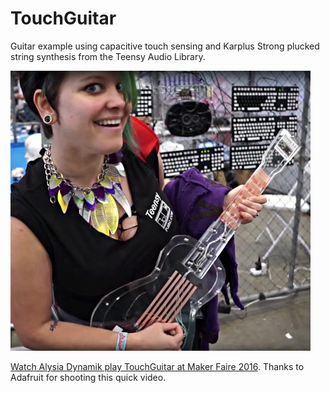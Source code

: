 TouchGuitar
===========

Guitar example using capacitive touch sensing and Karplus Strong plucked string synthesis from the Teensy Audio Library.

![](makerfaire2016.jpg)

[Watch Alysia Dynamik play TouchGuitar at Maker Faire 2016](https://youtu.be/TidIpeY_6T8?t=12s).  Thanks to Adafruit for shooting this quick video.

